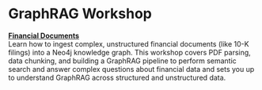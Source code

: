 # GraphRAG Workshop

**[Financial Documents](financial_documents)**  
Learn how to ingest complex, unstructured financial documents (like 10-K filings) into a Neo4j knowledge graph. This workshop covers PDF parsing, data chunking, and building a GraphRAG pipeline to perform semantic search and answer complex questions about financial data and sets you up to understand GraphRAG across structured and unstructured data.



